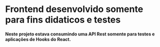 # Frontend desenvolvido somente para fins didaticos e testes


#### Neste projeto estava consumindo uma API Rest somente para testes e aplicações de Hooks do React.
